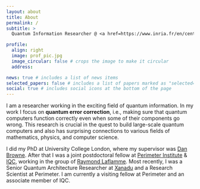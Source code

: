 ```yaml
---
layout: about
title: About
permalink: /
subtitle: >
  Quantum Information Researcher @ <a href=https://www.inria.fr/en/centre-inria-de-paris>Inria Paris</a> (COSMIQ team)

profile:
  align: right
  image: prof_pic.jpg
  image_circular: false # crops the image to make it circular
  address:

news: true # includes a list of news items
selected_papers: false # includes a list of papers marked as "selected={true}"
social: true # includes social icons at the bottom of the page
---
```


I am a researcher working in the exciting field of quantum information.
In my work I focus on **quantum error correction**, i.e., making sure that quantum computers function correctly even when some of their components go wrong.
This research is crucial in the quest to build large-scale quantum computers and also has surprising connections to various fields of mathematics, physics, and computer science.

I did my PhD at University College London, where my supervisor was [Dan Browne](https://sites.google.com/site/danbrowneucl).
After that I was a joint postdoctoral fellow at [Perimeter Institute](https://perimeterinstitute.ca) & [IQC](https://uwaterloo.ca/institute-for-quantum-computing), working in the group of [Raymond Laflamme](https://laflamme.iqc.uwaterloo.ca).
Most recently, I was a Senior Quantum Architecture Researcher at [Xanadu](https://xanadu.ai) and a Research Scientist at Perimeter.
I am currently a visiting fellow at Perimeter and an associate member of IQC.

<!-- My full CV can be downloaded [here](assets/pdf/cv.pdf). -->
